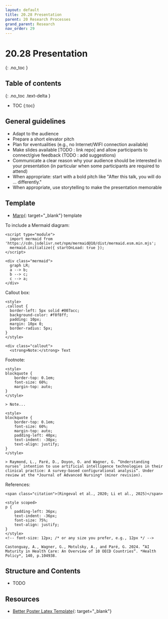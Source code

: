 ```yaml
---
layout: default
title: 20.28 Presentation
parent: 20 Research Processes
grand_parent: Research
nav_order: 29
---
```


# 20.28 Presentation
{: .no_toc }

## Table of contents
{: .no_toc .text-delta }

- TOC
{:toc}

## General guidelines

- Adapt to the audience
- Prepare a short elevator pitch
- Plan for eventualities (e.g., no Internet/WIFI connection available)
- Make slides available [TODO : link repo] and allow participants to connect/give feedback (TODO : add suggestions)
- Communicate a clear reason why your audience should be interested in your presentation (in particular when some participants are required to attend)
- When appropriate: start with a bold pitch like "After this talk, you will do ... differently."
- When appropriate, use storytelling to make the presentation memorable

## Template

- [Marp](https://github.com/digital-work-lab/slides){: target="_blank"} template

To include a Mermaid diagram:

```
<script type="module">
  import mermaid from 'https://cdn.jsdelivr.net/npm/mermaid@10/dist/mermaid.esm.min.mjs';
  mermaid.initialize({ startOnLoad: true });
</script>

<div class="mermaid">
  graph LR;
  a --> b;
  b --> c;
  c --> a;
</div>
```

Callout box:
```
<style>
.callout {
  border-left: 5px solid #007acc;
  background-color: #f0f8ff;
  padding: 10px;
  margin: 10px 0;
  border-radius: 5px;
}
</style>

<div class="callout">
  <strong>Note:</strong> Text
```

Footnote:

```
<style>
blockquote {
    border-top: 0.1em;
    font-size: 60%;
    margin-top: auto;
}
</style>

> Note...

<style>
blockquote {
    border-top: 0.1em;
    font-size: 60%;
    margin-top: auto;
    padding-left: 40px;
    text-indent: -30px;
    text-align: justify;
}
</style>

> Raymond, L., Paré, D., Doyon, O. and Wagner, G. “Understanding nurses’ intention to use artificial intelligence technologies in their clinical practice: A survey-based configurational analysis“. Under review at the *Journal of Advanced Nursing* (minor revision).
```

References:

```
<span class="citation">(Ringeval et al., 2020; Li et al., 2025)</span>

<style scoped>
p {
    padding-left: 36px;
    text-indent: -36px;
    font-size: 75%;
    text-align: justify;
}
</style>
<!-- font-size: 12px; /* or any size you prefer, e.g., 12px */ -->

Castonguay, A., Wagner, G., Motulsky, A., and Paré, G. 2024. “AI Maturity in Health Care: An Overview of 10 OECD Countries“. *Health Policy*, 140, p.104938.
```

## Structure and Contents

- TODO

## Resources

- [Better Poster Latex Template](https://github.com/rafaelbailo/betterposter-latex-template){: target="_blank"}
